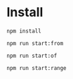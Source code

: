 # Install

```
npm install
```

```
npm run start:from
```

```
npm run start:of
```

```
npm run start:range
```
